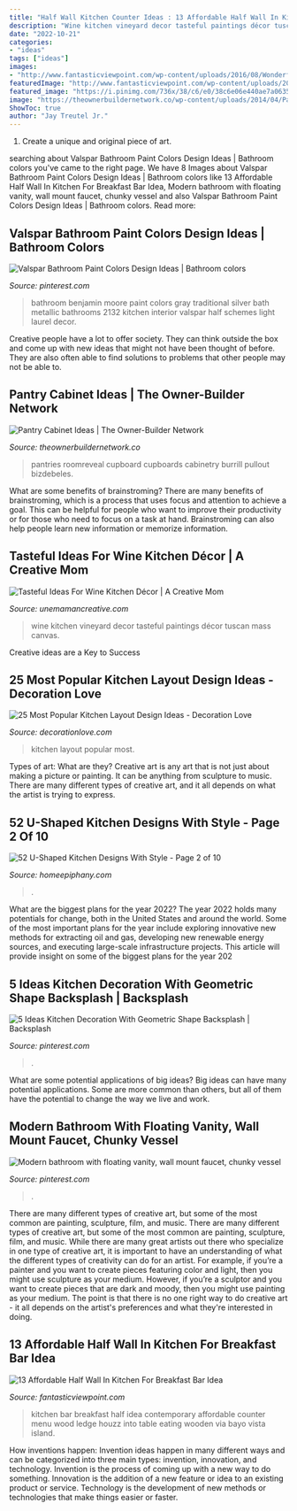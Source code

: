 ```yaml
---
title: "Half Wall Kitchen Counter Ideas : 13 Affordable Half Wall In Kitchen For Breakfast Bar Idea"
description: "Wine kitchen vineyard decor tasteful paintings décor tuscan mass canvas"
date: "2022-10-21"
categories:
- "ideas"
tags: ["ideas"]
images:
- "http://www.fantasticviewpoint.com/wp-content/uploads/2016/08/Wonderful-Rustic-Kitchen-Menu-Decorating-Ideas-Gallery-in-Kitchen-Contemporary-design-ideas--634x957.jpg"
featuredImage: "http://www.fantasticviewpoint.com/wp-content/uploads/2016/08/Wonderful-Rustic-Kitchen-Menu-Decorating-Ideas-Gallery-in-Kitchen-Contemporary-design-ideas--634x957.jpg"
featured_image: "https://i.pinimg.com/736x/38/c6/e0/38c6e06e440ae7a06351958d4e8e3670.jpg"
image: "https://theownerbuildernetwork.co/wp-content/uploads/2014/04/Pantry_Cabinet_Idea_19.jpg"
ShowToc: true
author: "Jay Treutel Jr."
---
```



1. Create a unique and original piece of art.

	

		
searching about Valspar Bathroom Paint Colors Design Ideas | Bathroom colors you've came to the right page. We have 8 Images about Valspar Bathroom Paint Colors Design Ideas | Bathroom colors like 13 Affordable Half Wall In Kitchen For Breakfast Bar Idea, Modern bathroom with floating vanity, wall mount faucet, chunky vessel and also Valspar Bathroom Paint Colors Design Ideas | Bathroom colors. Read more:
		
    
## Valspar Bathroom Paint Colors Design Ideas | Bathroom Colors

<img loading=lazy src="https://i.pinimg.com/736x/2f/42/03/2f42032b5721efa538bc81d5f2abd625--light-gray-bathrooms-coastal-bathrooms.jpg" onerror="this.onerror=null;this.src='https://tse3.mm.bing.net/th?id=OIP.reJ0nwyHrqQV1o2T2X-R4gHaLH&amp;pid=15.1';" alt="Valspar Bathroom Paint Colors Design Ideas | Bathroom colors">

_Source: pinterest.com_

>bathroom benjamin moore paint colors gray traditional silver bath metallic bathrooms 2132 kitchen interior valspar half schemes light laurel decor. 

	

Creative people have a lot to offer society. They can think outside the box and come up with new ideas that might not have been thought of before. They are also often able to find solutions to problems that other people may not be able to.

    
## Pantry Cabinet Ideas | The Owner-Builder Network

<img loading=lazy src="https://theownerbuildernetwork.co/wp-content/uploads/2014/04/Pantry_Cabinet_Idea_19.jpg" onerror="this.onerror=null;this.src='https://tse4.mm.bing.net/th?id=OIP.xNmHhet4ME28P5e-rcLD1AHaKV&amp;pid=15.1';" alt="Pantry Cabinet Ideas | The Owner-Builder Network">

_Source: theownerbuildernetwork.co_

>pantries roomreveal cupboard cupboards cabinetry burrill pullout bizdebeles. 

	

What are some benefits of brainstroming?
There are many benefits of brainstroming, which is a process that uses focus and attention to achieve a goal. This can be helpful for people who want to improve their productivity or for those who need to focus on a task at hand. Brainstroming can also help people learn new information or memorize information.

    
## Tasteful Ideas For Wine Kitchen Décor | A Creative Mom

<img loading=lazy src="http://www.unemamancreative.com/wp-content/uploads/2015/03/wine-decorations-for-the-home.jpg" onerror="this.onerror=null;this.src='https://tse3.mm.bing.net/th?id=OIP.h-XW3mK0QlLTWEwXdJV05QHaHa&amp;pid=15.1';" alt="Tasteful Ideas For Wine Kitchen Décor | A Creative Mom">

_Source: unemamancreative.com_

>wine kitchen vineyard decor tasteful paintings décor tuscan mass canvas. 

	

Creative ideas are a Key to Success

    
## 25 Most Popular Kitchen Layout Design Ideas - Decoration Love

<img loading=lazy src="http://www.decorationlove.com/wp-content/uploads/2016/09/Awesome-Kitchen-Design-1.jpg" onerror="this.onerror=null;this.src='https://tse4.mm.bing.net/th?id=OIP.Jm9a0GMGzMaj6zmUOnCEwADhEs&amp;pid=15.1';" alt="25 Most Popular Kitchen Layout Design Ideas - Decoration Love">

_Source: decorationlove.com_

>kitchen layout popular most. 

	

Types of art: What are they?
Creative art is any art that is not just about making a picture or painting. It can be anything from sculpture to music. There are many different types of creative art, and it all depends on what the artist is trying to express.

    
## 52 U-Shaped Kitchen Designs With Style - Page 2 Of 10

<img loading=lazy src="https://homeepiphany.com/wp-content/uploads/2015/10/52-U-Shaped-Kitchen-Designs-With-Style-7.jpg" onerror="this.onerror=null;this.src='https://tse4.mm.bing.net/th?id=OIP.3TlfOpCV3Qawzsl7EH8WSAHaE7&amp;pid=15.1';" alt="52 U-Shaped Kitchen Designs With Style - Page 2 of 10">

_Source: homeepiphany.com_

>. 

	

What are the biggest plans for the year 2022?
The year 2022 holds many potentials for change, both in the United States and around the world. Some of the most important plans for the year include exploring innovative new methods for extracting oil and gas, developing new renewable energy sources, and executing large-scale infrastructure projects. This article will provide insight on some of the biggest plans for the year 202
    
## 5 Ideas Kitchen Decoration With Geometric Shape Backsplash | Backsplash

<img loading=lazy src="https://i.pinimg.com/736x/e6/b2/5e/e6b25e34adce4d0f5e274876ed301709.jpg" onerror="this.onerror=null;this.src='https://tse1.mm.bing.net/th?id=OIP._S-z8ZbRz41mMCyLUOVf-QHaLT&amp;pid=15.1';" alt="5 Ideas Kitchen Decoration With Geometric Shape Backsplash | Backsplash">

_Source: pinterest.com_

>. 

	

What are some potential applications of big ideas?
Big ideas can have many potential applications. Some are more common than others, but all of them have the potential to change the way we live and work.

    
## Modern Bathroom With Floating Vanity, Wall Mount Faucet, Chunky Vessel

<img loading=lazy src="https://i.pinimg.com/736x/38/c6/e0/38c6e06e440ae7a06351958d4e8e3670.jpg" onerror="this.onerror=null;this.src='https://tse4.mm.bing.net/th?id=OIP.hWlJjVNmGJcWTCu_AHQDuAHaJ3&amp;pid=15.1';" alt="Modern bathroom with floating vanity, wall mount faucet, chunky vessel">

_Source: pinterest.com_

>. 

	

There are many different types of creative art, but some of the most common are painting, sculpture, film, and music.
There are many different types of creative art, but some of the most common are painting, sculpture, film, and music. While there are many great artists out there who specialize in one type of creative art, it is important to have an understanding of what the different types of creativity can do for an artist. For example, if you’re a painter and you want to create pieces featuring color and light, then you might use sculpture as your medium. However, if you’re a sculptor and you want to create pieces that are dark and moody, then you might use painting as your medium. The point is that there is no one right way to do creative art - it all depends on the artist's preferences and what they're interested in doing.

    
## 13 Affordable Half Wall In Kitchen For Breakfast Bar Idea

<img loading=lazy src="http://www.fantasticviewpoint.com/wp-content/uploads/2016/08/Wonderful-Rustic-Kitchen-Menu-Decorating-Ideas-Gallery-in-Kitchen-Contemporary-design-ideas--634x957.jpg" onerror="this.onerror=null;this.src='https://tse4.mm.bing.net/th?id=OIP.l0prAXd_EC8IX7LezeCtUQHaLL&amp;pid=15.1';" alt="13 Affordable Half Wall In Kitchen For Breakfast Bar Idea">

_Source: fantasticviewpoint.com_

>kitchen bar breakfast half idea contemporary affordable counter menu wood ledge houzz into table eating wooden via bayo vista island. 

	

How inventions happen:
Invention ideas happen in many different ways and can be categorized into three main types: invention, innovation, and technology. Invention is the process of coming up with a new way to do something. Innovation is the addition of a new feature or idea to an existing product or service. Technology is the development of new methods or technologies that make things easier or faster.

